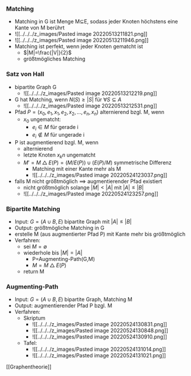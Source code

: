 ### Matching
+ Matching in G ist Menge M⊆E, sodass jeder Knoten höchstens eine Kante von M berührt
+ ![[../../../z_images/Pasted image 20220513211821.png]]
+ ![[../../../z_images/Pasted image 20220513211946.png]]
+ Matching ist perfekt, wenn jeder Knoten gematcht ist
	+ $|M|=\frac{|V|}{2}$
	+ größtmögliches Matching

### Satz von Hall
+ bipartite Graph G
	+ ![[../../../z_images/Pasted image 20220513212219.png]]
+ G hat Matching, wenn $N(S)≥|S|$ für $∀S⊆A$
	+ ![[../../../z_images/Pasted image 20220513212531.png]]
+ Pfad $P=(x_0,e_1,x_1,e_2,x_2,...,e_n,x_n)$ alternierend bzgl. M, wenn
	+ $x_0$ ungematcht:
		+ $e_i∈M$ für gerade i
		+ $e_i∉M$ für ungerade i
+ P ist augmentierend bzgl. M, wenn
	+ alternierend 
	+ letzte Knoten $x_kn$ ungematcht
	+ $M'=M△E(P)=(M/E(P))∪(E(P)/M)$ symmetrische Differenz
		+ Matching mit einer Kante mehr als M
		+ ![[../../../z_images/Pasted image 20220524123037.png]]
+ falls M nicht größtmöglich ==> augmentierender Pfad existiert
	+ nicht größtmöglich solange $|M|<|A|$ mit $|A|≤|B|$
	+ ![[../../../z_images/Pasted image 20220524123257.png]]

### Bipartite Matching
+ Input: $G=(A∪B,E)$ bipartite Graph mit $|A|≤|B|$
+ Output: größtmögliche Matching in G
+ erstelle M (aus augmentierter Pfad P) mit Kante mehr bis größtmöglich
+ Verfahren:
	+ sei $M=∅$
	+ wiederhole bis $|M|=|A|$
		+ P=Augmenting-Path(G,M)
		+ $M=M△E(P)$
	+ return M

### Augmenting-Path
+ Input: $G=(A∪B,E)$ bipartite Graph, Matching M
+ Output: augmentierender Pfad P bzgl. M
+ Verfahren:
	+ Skriptum
		+ ![[../../../z_images/Pasted image 20220524130831.png]]
		+ ![[../../../z_images/Pasted image 20220524130848.png]]
		+ ![[../../../z_images/Pasted image 20220524130910.png]]
	+ Tafel:
		+ ![[../../../z_images/Pasted image 20220524131014.png]]
		+ ![[../../../z_images/Pasted image 20220524131021.png]]

[[Graphentheorie]]